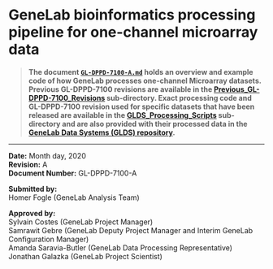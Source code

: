 # GeneLab bioinformatics processing pipeline for one-channel microarray data

> **The document [`GL-DPPD-7100-A.md`](https://developer.nasa.gov/asaravia/GeneLab_Data_Processing/blob/master/Microarray/1-channel_arrays/GL-DPPD-7100-A.md) holds an overview and example code of how GeneLab processes one-channel Microarray datasets. Previous GL-DPPD-7100 revisions are available in the [Previous_GL-DPPD-7100_Revisions](https://developer.nasa.gov/asaravia/GeneLab_Data_Processing/tree/master/Microarray/1-channel_arrays/Previous_GL-DPPD-7100_Revisions) sub-directory. Exact processing code and GL-DPPD-7100 revision used for specific datasets that have been released are available in the [GLDS_Processing_Scripts](https://developer.nasa.gov/asaravia/GeneLab_Data_Processing/tree/master/Microarray/1-channel_arrays/GLDS_Processing_Scripts) sub-directory and are also provided with their processed data in the [GeneLab Data Systems (GLDS) repository](https://genelab-data.ndc.nasa.gov/genelab/projects).**  

---

**Date:** Month day, 2020  
**Revision:** A  
**Document Number:** GL-DPPD-7100-A  

**Submitted by:**  
Homer Fogle (GeneLab Analysis Team)

**Approved by:**  
Sylvain Costes (GeneLab Project Manager)  
Samrawit Gebre (GeneLab Deputy Project Manager and Interim GeneLab Configuration Manager)  
Amanda Saravia-Butler (GeneLab Data Processing Representative)  
Jonathan Galazka (GeneLab Project Scientist) 

